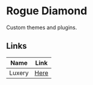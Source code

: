 # Rogue Diamond

Custom themes and plugins.

## Links

|Name|Link|
|----|----|
|Luxery|[Here](https://github.com/DJ-JR30/Rogue-Development/tree/main/Themes/Luxury)|
